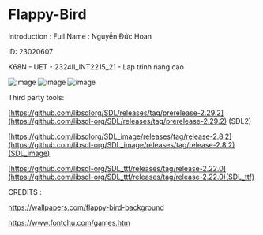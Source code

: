 # Flappy-Bird
Introduction :
Full Name : Nguyễn Đức Hoan

ID: 23020607

K68N - UET - 2324II_INT2215_21 - Lap trinh nang cao

![image](https://github.com/DucHoan23020607/Flappy-Bird/assets/160832222/0a107fc5-cfbf-4d9c-aa43-252109ef52de)
![image](https://github.com/DucHoan23020607/Flappy-Bird/assets/160832222/3a63119b-16ff-4afd-8a89-7345949f15ef)
![image](https://github.com/DucHoan23020607/Flappy-Bird/assets/160832222/3ec2edc1-e440-410e-960d-9ed5aa8bcd90)

Third party tools:

[https://github.com/libsdlorg/SDL/releases/tag/prerelease-2.29.2](https://github.com/libsdl-org/SDL/releases/tag/prerelease-2.29.2) (SDL2)

[https://github.com/libsdlorg/SDL_image/releases/tag/release-2.8.2](https://github.com/libsdl-org/SDL_image/releases/tag/release-2.8.2)(SDL_image)

[https://github.com/libsdl-org/SDL_ttf/releases/tag/release-2.22.0](https://github.com/libsdl-org/SDL_ttf/releases/tag/release-2.22.0)(SDL_ttf)

CREDITS :

https://wallpapers.com/flappy-bird-background

https://www.fontchu.com/games.htm
